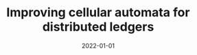 ---
# Documentation: https://wowchemy.com/docs/managing-content/

title: Improving cellular automata for distributed ledgers
subtitle: ''
summary: ''
authors:
- Piotr Macek
- Daria Dziubałtowska
- Bartosz Kuśmierz
- Radosław W. Michalski
tags: []
categories: []
date: '2022-01-01'
lastmod: 2022-10-07T05:02:54Z
featured: false
draft: false

# Featured image
# To use, add an image named `featured.jpg/png` to your page's folder.
# Focal points: Smart, Center, TopLeft, Top, TopRight, Left, Right, BottomLeft, Bottom, BottomRight.
image:
  caption: ''
  focal_point: ''
  preview_only: false

# Projects (optional).
#   Associate this post with one or more of your projects.
#   Simply enter your project's folder or file name without extension.
#   E.g. `projects = ["internal-project"]` references `content/project/deep-learning/index.md`.
#   Otherwise, set `projects = []`.
projects: []
publishDate: '2022-10-07T05:02:53.343014Z'
publication_types:
- '1'
abstract: ''
publication: '*22nd IEEE/ACM International Symposium on Cluster, Cloud and Internet
  Computing, CCGrid 2022, 16-19 May 2022, Taormina (Messina), Italy : proceedings*'
doi: 10.1109/CCGrid54584.2022.00096
---